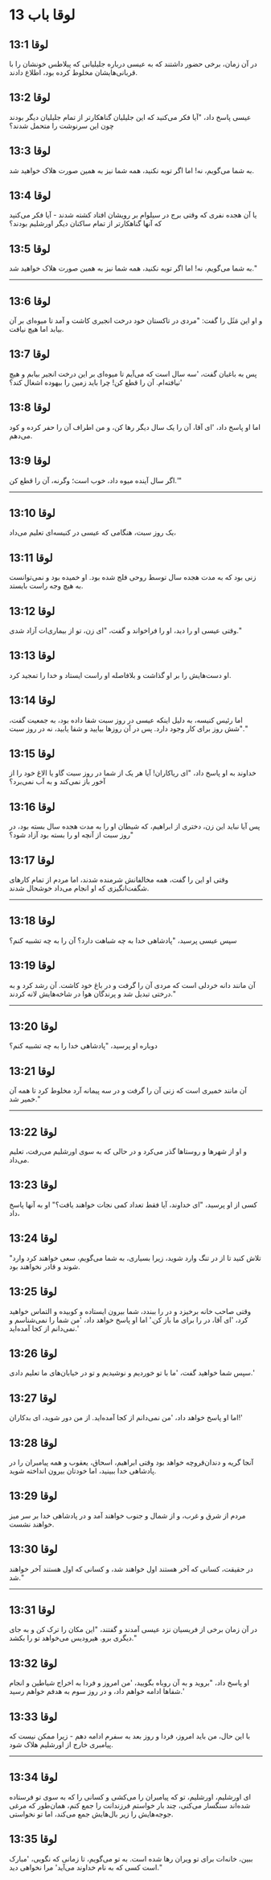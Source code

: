# لوقا باب 13

## لوقا 13:1

در آن زمان، برخی حضور داشتند که به عیسی درباره جلیلیانی که پیلاطس خونشان را با قربانی‌هایشان مخلوط کرده بود، اطلاع دادند.

## لوقا 13:2

عیسی پاسخ داد، "آیا فکر می‌کنید که این جلیلیان گناهکارتر از تمام جلیلیان دیگر بودند چون این سرنوشت را متحمل شدند؟

## لوقا 13:3

به شما می‌گویم، نه! اما اگر توبه نکنید، همه شما نیز به همین صورت هلاک خواهید شد.

## لوقا 13:4

یا آن هجده نفری که وقتی برج در سیلوام بر رویشان افتاد کشته شدند - آیا فکر می‌کنید که آنها گناهکارتر از تمام ساکنان دیگر اورشلیم بودند؟

## لوقا 13:5

به شما می‌گویم، نه! اما اگر توبه نکنید، همه شما نیز به همین صورت هلاک خواهید شد."

---

## لوقا 13:6

و او این مَثَل را گفت: "مردی در تاکستان خود درخت انجیری کاشت و آمد تا میوه‌ای بر آن بیابد اما هیچ نیافت.

## لوقا 13:7

پس به باغبان گفت، 'سه سال است که می‌آیم تا میوه‌ای بر این درخت انجیر بیابم و هیچ نیافته‌ام. آن را قطع کن! چرا باید زمین را بیهوده اشغال کند؟'

## لوقا 13:8

اما او پاسخ داد، 'ای آقا، آن را یک سال دیگر رها کن، و من اطراف آن را حفر کرده و کود می‌دهم.

## لوقا 13:9

اگر سال آینده میوه داد، خوب است؛ وگرنه، آن را قطع کن.'"

---

## لوقا 13:10

یک روز سبت، هنگامی که عیسی در کنیسه‌ای تعلیم می‌داد،

## لوقا 13:11

زنی بود که به مدت هجده سال توسط روحی فلج شده بود. او خمیده بود و نمی‌توانست به هیچ وجه راست بایستد.

## لوقا 13:12

وقتی عیسی او را دید، او را فراخواند و گفت، "ای زن، تو از بیماری‌ات آزاد شدی."

## لوقا 13:13

او دست‌هایش را بر او گذاشت و بلافاصله او راست ایستاد و خدا را تمجید کرد.

## لوقا 13:14

اما رئیس کنیسه، به دلیل اینکه عیسی در روز سبت شفا داده بود، به جمعیت گفت، "شش روز برای کار وجود دارد. پس در آن روزها بیایید و شفا یابید، نه در روز سبت."

## لوقا 13:15

خداوند به او پاسخ داد، "ای ریاکاران! آیا هر یک از شما در روز سبت گاو یا الاغ خود را از آخور باز نمی‌کند و به آب نمی‌برد؟

## لوقا 13:16

پس آیا نباید این زن، دختری از ابراهیم، که شیطان او را به مدت هجده سال بسته بود، در روز سبت از آنچه او را بسته بود آزاد شود؟"

## لوقا 13:17

وقتی او این را گفت، همه مخالفانش شرمنده شدند، اما مردم از تمام کارهای شگفت‌انگیزی که او انجام می‌داد خوشحال شدند.

---

## لوقا 13:18

سپس عیسی پرسید، "پادشاهی خدا به چه شباهت دارد؟ آن را به چه تشبیه کنم؟

## لوقا 13:19

آن مانند دانه خردلی است که مردی آن را گرفت و در باغ خود کاشت. آن رشد کرد و به درختی تبدیل شد و پرندگان هوا در شاخه‌هایش لانه کردند."

---

## لوقا 13:20

دوباره او پرسید، "پادشاهی خدا را به چه تشبیه کنم؟

## لوقا 13:21

آن مانند خمیری است که زنی آن را گرفت و در سه پیمانه آرد مخلوط کرد تا همه آن خمیر شد."

---

## لوقا 13:22

و او از شهرها و روستاها گذر می‌کرد و در حالی که به سوی اورشلیم می‌رفت، تعلیم می‌داد.

## لوقا 13:23

کسی از او پرسید، "ای خداوند، آیا فقط تعداد کمی نجات خواهند یافت؟" او به آنها پاسخ داد،

## لوقا 13:24

"تلاش کنید تا از در تنگ وارد شوید، زیرا بسیاری، به شما می‌گویم، سعی خواهند کرد وارد شوند و قادر نخواهند بود.

## لوقا 13:25

وقتی صاحب خانه برخیزد و در را ببندد، شما بیرون ایستاده و کوبیده و التماس خواهید کرد، 'ای آقا، در را برای ما باز کن.' اما او پاسخ خواهد داد، 'من شما را نمی‌شناسم و نمی‌دانم از کجا آمده‌اید.'

## لوقا 13:26

سپس شما خواهید گفت، 'ما با تو خوردیم و نوشیدیم و تو در خیابان‌های ما تعلیم دادی.'

## لوقا 13:27

اما او پاسخ خواهد داد، 'من نمی‌دانم از کجا آمده‌اید. از من دور شوید، ای بدکاران!'

## لوقا 13:28

آنجا گریه و دندان‌قروچه خواهد بود وقتی ابراهیم، اسحاق، یعقوب و همه پیامبران را در پادشاهی خدا ببینید، اما خودتان بیرون انداخته شوید.

## لوقا 13:29

مردم از شرق و غرب، و از شمال و جنوب خواهند آمد و در پادشاهی خدا بر سر میز خواهند نشست.

## لوقا 13:30

در حقیقت، کسانی که آخر هستند اول خواهند شد، و کسانی که اول هستند آخر خواهند شد."

---

## لوقا 13:31

در آن زمان برخی از فریسیان نزد عیسی آمدند و گفتند، "این مکان را ترک کن و به جای دیگری برو. هیرودیس می‌خواهد تو را بکشد."

## لوقا 13:32

او پاسخ داد، "بروید و به آن روباه بگویید، 'من امروز و فردا به اخراج شیاطین و انجام شفاها ادامه خواهم داد، و در روز سوم به هدفم خواهم رسید.'

## لوقا 13:33

با این حال، من باید امروز، فردا و روز بعد به سفرم ادامه دهم - زیرا ممکن نیست که پیامبری خارج از اورشلیم هلاک شود.

---

## لوقا 13:34

ای اورشلیم، اورشلیم، تو که پیامبران را می‌کشی و کسانی را که به سوی تو فرستاده شده‌اند سنگسار می‌کنی، چند بار خواستم فرزندانت را جمع کنم، همان‌طور که مرغی جوجه‌هایش را زیر بال‌هایش جمع می‌کند، اما تو نخواستی.

## لوقا 13:35

ببین، خانه‌ات برای تو ویران رها شده است. به تو می‌گویم، تا زمانی که نگویی، 'مبارک است کسی که به نام خداوند می‌آید' مرا نخواهی دید."
